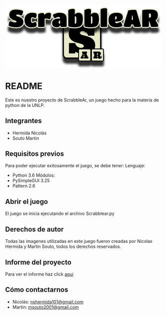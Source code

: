<img src= "https://github.com/Nicolas101/ScrabbleAR/blob/master/Data/Images/Logo.png" align=center></img> 

# README
Este es nuestro proyecto de ScrabbleAr, un juego hecho para la materia de python de la UNLP.

## Integrantes
* Hermida Nicolás
* Souto Martin

## Requisitos previos
Para poder ejecutar exitosamente el juego, se debe tener: 
Lenguaje:
* Python 3.6
Módulos:
* PySimpleGUI 3.25
* Pattern 2.6

## Abrir el juego
El juego se inicia ejecutando el archivo Scrabblear.py

## Derechos de autor
Todas las imagenes utilizadas en este juego fueron creadas por Nicolas Hermida y Martin Souto, todos los derechos reservados.

## Informe del proyecto
Para ver el informe haz click <a href="https://github.com/Nicolas101/ScrabbleAR/blob/master/Informe.pdf">aqui</a>

## Cómo contactarnos
* Nicolás: nshermida101@gmail.com
* Martin: msouto2001@gmail.com
